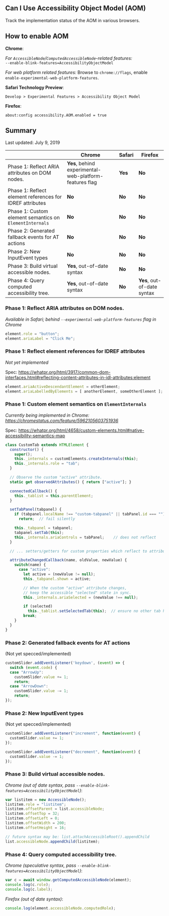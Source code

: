 ## Can I Use Accessibility Object Model (AOM)

Track the implementation status of the AOM in various browsers.

## How to enable AOM

**Chrome**:

*For `AccessibleNode`/`ComputedAccessibleNode`-related features:*<br>
`--enable-blink-features=AccessibilityObjectModel`

*For web platform related features:*
Browse to `chrome://flags`, enable `enable-experimental-web-platform-features`.

**Safari Technology Preview**:

`Develop > Experimental Features > Accessibility Object Model`

**Firefox**:

`about:config accessibility.AOM.enabled = true`

## Summary

Last updated: July 9, 2019

| | Chrome | Safari | Firefox |
| --- | --- | --- | --- |
| Phase 1: Reflect ARIA attributes on DOM nodes. | **Yes**, behind experimental-web-platform-features flag | **Yes** | **No** |
| Phase 1: Reflect element references for IDREF attributes | **No** | **No** | **No** |
| Phase 1: Custom element semantics on `ElementInternals` | **No** | **No** | **No** |
| Phase 2: Generated fallback events for AT actions | **No** | **No** | **No** |
| Phase 2: New InputEvent types | **No** | **No** | **No** |
| Phase 3: Build virtual accessible nodes. | **Yes**, out-of-date syntax | **No** | **No** |
| Phase 4: Query computed accessibility tree. | **Yes**, out-of-date syntax | **No** | **Yes**, out-of-date syntax |

### Phase 1: Reflect ARIA attributes on DOM nodes.

*Available in Safari; behind `--experimental-web-platform-features` flag in Chrome*

```js
element.role = "button";
element.ariaLabel = "Click Me";
```

### Phase 1: Reflect element references for IDREF attributes

*Not yet implemented*

Spec:
https://whatpr.org/html/3917/common-dom-interfaces.html#reflecting-content-attributes-in-idl-attributes:element

```js
element.ariaActiveDescendantElement = otherElement;
element.ariaLabelledByElements = [ anotherElement, someOtherElement ];
```

### Phase 1: Custom element semantics on `ElementInternals` 

*Currently being implemented in Chrome: https://chromestatus.com/feature/5962105603751936*

Spec: 
https://whatpr.org/html/4658/custom-elements.html#native-accessibility-semantics-map

```js
class CustomTab extends HTMLElement {
  constructor() {
    super();
    this._internals = customElements.createInternals(this);
    this._internals.role = "tab";
  }

  // Observe the custom "active" attribute.
  static get observedAttributes() { return ["active"]; }

  connectedCallback() {
    this._tablist = this.parentElement;
  }

  setTabPanel(tabpanel) {
    if (tabpanel.localName !== "custom-tabpanel" || tabPanel.id === "")
      return;  // fail silently

    this._tabpanel = tabpanel;
    tabpanel.setTab(this);
    this._internals.ariaControls = tabPanel;    // does not reflect
  }

  // ... setters/getters for custom properties which reflect to attributes

  attributeChangedCallback(name, oldValue, newValue) {
    switch(name) {
      case "active":
        let active = (newValue != null);
        this._tabpanel.shown = active;

        // When the custom "active" attribute changes,
        // keep the accessible "selected" state in sync.
        this._internals.ariaSelected = (newValue !== null);

        if (selected)
          this._tablist.setSelectedTab(this);  // ensure no other tab has "active" set
        break;
    }
  }
}
```

### Phase 2: Generated fallback events for AT actions 

(Not yet specced/implemented)

```js
customSlider.addEventListener('keydown', (event) => {
  switch (event.code) {
  case "ArrowUp":
    customSlider.value += 1;
    return;
  case "ArrowDown":
    customSlider.value -= 1;
    return;
});
```

### Phase 2: New InputEvent types

(Not yet specced/implemented)

```js
customSlider.addEventListener("increment", function(event) {
  customSlider.value += 1;
});

customSlider.addEventListener("decrement", function(event) {
  customSlider.value -= 1;
});
```

### Phase 3: Build virtual accessible nodes.

*Chrome (out of date syntax, pass `--enable-blink-features=AccessibilityObjectModel`)*:

```js
var listitem = new AccessibleNode();
listitem.role = "listitem";
listitem.offsetParent = list.accessibleNode;
listitem.offsetTop = 32;
listitem.offsetLeft = 0;
listitem.offsetWidth = 200;
listitem.offsetHeight = 16;

// future syntax may be: list.attachAccessibleRoot().appendChild
list.accessibleNode.appendChild(listitem);  
```

### Phase 4: Query computed accessibility tree.

*Chrome (speculative syntax, pass `--enable-blink-features=AccessibilityObjectModel`)*:

```js
var c = await window.getComputedAccessibleNode(element);
console.log(c.role);
console.log(c.label);
```

*Firefox (out of date syntax)*:

```js
console.log(element.accessibleNode.computedRole);
```
